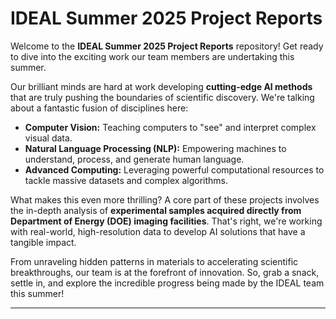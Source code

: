 # IDEAL Summer 2025 Project Reports

Welcome to the **IDEAL Summer 2025 Project Reports** repository! Get ready to dive into the exciting work our team members are undertaking this summer.

Our brilliant minds are hard at work developing **cutting-edge AI methods** that are truly pushing the boundaries of scientific discovery. We're talking about a fantastic fusion of disciplines here:
* **Computer Vision:** Teaching computers to "see" and interpret complex visual data.
* **Natural Language Processing (NLP):** Empowering machines to understand, process, and generate human language.
* **Advanced Computing:** Leveraging powerful computational resources to tackle massive datasets and complex algorithms.

What makes this even more thrilling? A core part of these projects involves the in-depth analysis of **experimental samples acquired directly from Department of Energy (DOE) imaging facilities**. That's right, we're working with real-world, high-resolution data to develop AI solutions that have a tangible impact.

From unraveling hidden patterns in materials to accelerating scientific breakthroughs, our team is at the forefront of innovation. So, grab a snack, settle in, and explore the incredible progress being made by the IDEAL team this summer!

---
